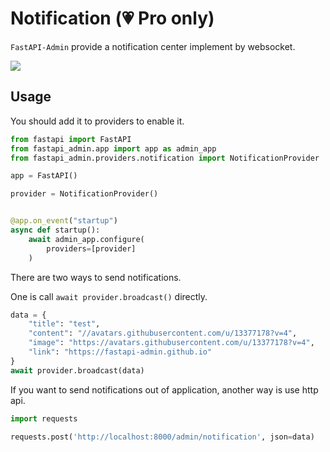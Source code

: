# Notification (💗 Pro only)

`FastAPI-Admin` provide a notification center implement by websocket.

![](https://raw.githubusercontent.com/fastapi-admin/fastapi-admin/dev/images/notification.png)

## Usage

You should add it to providers to enable it.

```python
from fastapi import FastAPI
from fastapi_admin.app import app as admin_app
from fastapi_admin.providers.notification import NotificationProvider

app = FastAPI()

provider = NotificationProvider()


@app.on_event("startup")
async def startup():
    await admin_app.configure(
        providers=[provider]
    )
```

There are two ways to send notifications.

One is call `await provider.broadcast()` directly.

```python
data = {
    "title": "test",
    "content": "//avatars.githubusercontent.com/u/13377178?v=4",
    "image": "https://avatars.githubusercontent.com/u/13377178?v=4",
    "link": "https://fastapi-admin.github.io"
}
await provider.broadcast(data)
```

If you want to send notifications out of application, another way is use http api.

```python
import requests

requests.post('http://localhost:8000/admin/notification', json=data)
```
